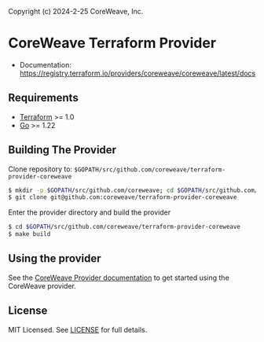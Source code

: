Copyright (c) 2024-2-25 CoreWeave, Inc.

# CoreWeave Terraform Provider

- Documentation: https://registry.terraform.io/providers/coreweave/coreweave/latest/docs

## Requirements

- [Terraform](https://developer.hashicorp.com/terraform/downloads) >= 1.0
- [Go](https://golang.org/doc/install) >= 1.22

## Building The Provider

Clone repository to: `$GOPATH/src/github.com/coreweave/terraform-provider-coreweave`

```sh
$ mkdir -p $GOPATH/src/github.com/coreweave; cd $GOPATH/src/github.com/coreweave
$ git clone git@github.com:coreweave/terraform-provider-coreweave
```

Enter the provider directory and build the provider

```sh
$ cd $GOPATH/src/github.com/coreweave/terraform-provider-coreweave
$ make build
```

## Using the provider

See the [CoreWeave Provider documentation](https://registry.terraform.io/providers/coreweave/coreweave/latest/docs) to get started using the CoreWeave provider.

## License

MIT Licensed. See [LICENSE](https://github.com/coreweave/terraform-provider-coreweave/tree/main/LICENSE) for full details.
